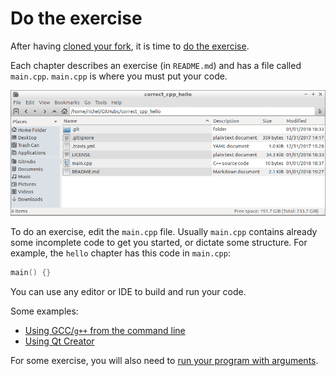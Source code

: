 # Do the exercise

After having [cloned your fork](clone_your_fork.md), it is time to [do the exercise](do_the_exercise.md).

Each chapter describes an exercise (in `README.md`) 
and has a file called `main.cpp`. 
`main.cpp` is where you must put your code. 

![Content of the 'hello' chapter's folder](pics/hello_folder.png)

To do an exercise, edit the `main.cpp` file. 
Usually `main.cpp` contains already some incomplete code to get you started, or dictate some structure. 
For example, the `hello` chapter has this code in `main.cpp`:

```c++
main() {}
```

You can use any editor or IDE to build and run your code. 

Some examples:

 * [Using GCC/`g++` from the command line](do_the_exercise_gcc.md)
 * [Using Qt Creator](do_the_exercise_qt_creator.md)

For some exercise, you will also need to [run your program with arguments](run_your_program_with_arguments.md).
